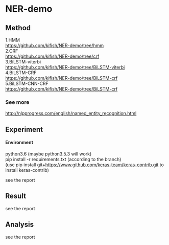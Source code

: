 # NER-demo



## Method
1.HMM  
https://github.com/kifish/NER-demo/tree/hmm  
2.CRF  
https://github.com/kifish/NER-demo/tree/crf  
3.BiLSTM-viterbi  
https://github.com/kifish/NER-demo/tree/BiLSTM-viterbi  
4.BiLSTM-CRF  
https://github.com/kifish/NER-demo/tree/BiLSTM-crf  
5.BiLSTM-CNN-CRF   
https://github.com/kifish/NER-demo/tree/BiLSTM-crf  

### See more
http://nlpprogress.com/english/named_entity_recognition.html


## Experiment
#### Environment
python3.6 (maybe python3.5.3 will work)      
pip install -r requirements.txt (according to the branch)      
(use pip install git+https://www.github.com/keras-team/keras-contrib.git to install keras-contrib)     

see the report
## Result
see the report


## Analysis
see the report
